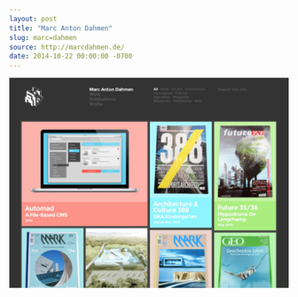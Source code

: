 ```yaml
---
layout: post 
title: "Marc Anton Dahmen"
slug: marc=dahmen
source: http://marcdahmen.de/
date: 2014-10-22 00:00:00 -0700
---
```


<img src="/screenshots/marc-dahmen.jpg">
